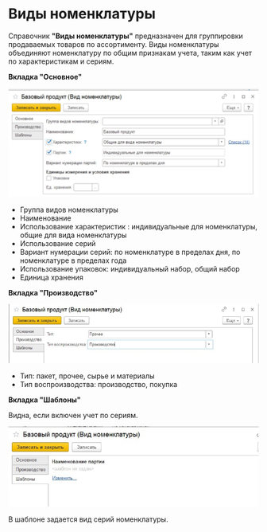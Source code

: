# Виды номенклатуры

Справочник **"Виды номенклатуры"** предназначен для группировки продаваемых товаров по ассортименту. Виды номенклатуры объединяют номенклатуру по общим признакам учета, таким как учет по характеристикам и сериям.

**Вкладка "Основное"**

[![1][1]][1]

- Группа видов номенклатуры
- Наименование
- Использование характеристик : индивидуальные для номенклатуры, общие для вида номенклатуры
- Использование серий
- Вариант нумерации серий: по номенклатуре в пределах дня, по номенклатуре в пределах года
- Использование упаковок: индивидуальный набор, общий набор
- Единица хранения

**Вкладка "Производство"**

[![2][2]][2]

- Тип: пакет, прочее, сырье и материалы
- Тип воспроизводства: производство, покупка

**Вкладка "Шаблоны"**

Видна, если включен учет по сериям.

[![3][3]][3]

В шаблоне задается вид серий номенклатуры.

[1]:KindOfNomenclature.assets/1.png
[2]:KindOfNomenclature.assets/2.png
[3]:KindOfNomenclature.assets/3.png